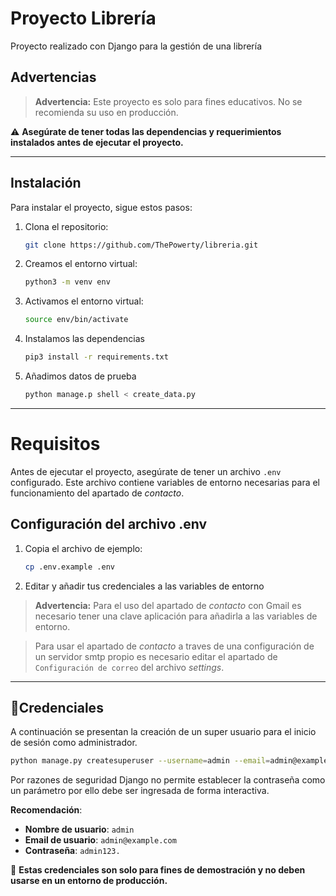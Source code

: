 # Proyecto Librería
Proyecto realizado con Django para la gestión de una librería

## Advertencias

> **Advertencia:** Este proyecto es solo para fines educativos. No se recomienda su uso en producción.

⚠️ **Asegúrate de tener todas las dependencias y requerimientos instalados antes de ejecutar el proyecto.**

---
## Instalación

Para instalar el proyecto, sigue estos pasos:
1. Clona el repositorio:
    
    ```bash
    git clone https://github.com/ThePowerty/libreria.git
    ```

2. Creamos el entorno virtual:
    
    ```bash
    python3 -m venv env
    ```

3. Activamos el entorno virtual:
    
    ```bash
    source env/bin/activate
    ```

4. Instalamos las dependencias
    
    ```bash
    pip3 install -r requirements.txt
    ```

5. Añadimos datos de prueba
    ```bash
    python manage.p shell < create_data.py
    ```
---
# Requisitos

Antes de ejecutar el proyecto, asegúrate de tener un archivo `.env` configurado. Este archivo contiene variables de entorno necesarias para el funcionamiento del apartado de *contacto*.

## Configuración del archivo .env

1. Copia el archivo de ejemplo:
   
   ```bash
   cp .env.example .env
   ```

2. Editar y añadir tus credenciales a las variables de entorno

> **Advertencia:** Para el uso del apartado de *contacto* con Gmail es necesario tener una clave aplicación para añadirla a las variables de entorno.

> Para usar el apartado de *contacto* a traves de una configuración de un servidor smtp propio es necesario editar el apartado de `Configuración de correo` del archivo *settings*.
---
## 📝Credenciales

A continuación se presentan la creación de un super usuario para el inicio de sesión como administrador. 

```bash
python manage.py createsuperuser --username=admin --email=admin@example.com
```
Por razones de seguridad Django no permite establecer la contraseña como un parámetro por ello debe ser ingresada de forma interactiva.

**Recomendación**:
- **Nombre de usuario**: `admin`
- **Email de usuario**: `admin@example.com`
- **Contraseña**: `admin123.`

🚨 **Estas credenciales son solo para fines de demostración y no deben usarse en un entorno de producción.**